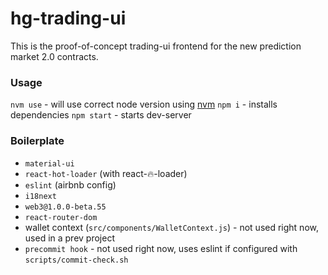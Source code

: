 # hg-trading-ui

This is the proof-of-concept trading-ui frontend for the new prediction market 2.0 contracts.

### Usage
`nvm use` - will use correct node version using [nvm](https://github.com/nvm-sh/nvm)
`npm i` - installs dependencies
`npm start` - starts dev-server

### Boilerplate

- `material-ui`
- `react-hot-loader` (with react-:fire:-loader)
- `eslint` (airbnb config)
- `i18next`
- `web3@1.0.0-beta.55`
- `react-router-dom`
- wallet context (`src/components/WalletContext.js`) - not used right now, used in a prev project
- `precommit hook` - not used right now, uses eslint if configured with `scripts/commit-check.sh`